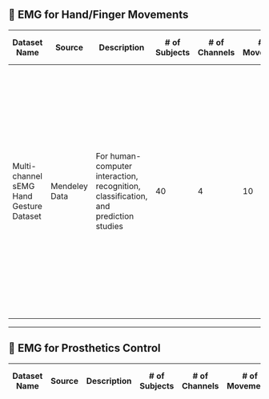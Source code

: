 ## 🔹 EMG for Hand/Finger Movements  

| Dataset Name | Source | Description             | # of Subjects | # of Channels | # of Movements | Sampling Rate (Hz) | EMG Electrode Setup | Electrode Placement | Modalities | Data Format | Labels | Gesture Types  | Prosthetic Type (if any) | Acquisition Protocol | Data Size | License | Paper | Data Link |
|--------------|--------|-------------------------|---------------|---------------|----------------|--------------------|----------------------|----------------------|----------|------------|--------------|-------------------------------------------------------------|-----------------------------|---------------------|----------|--------|------|----------|
| Multi-channel sEMG Hand Gesture Dataset | Mendeley Data | For human-computer interaction, recognition, classification, and prediction studies | 40 | 4 | 10 | 2 kHz | MP36 model BIOPAC device (BIOPAC Co., USA) | Forearm muscles | sEMG | CSV, MAT | Yes | Rest or neutral state, extension of the wrist, flexion of the wrist, ulnar deviation of the wrist, radial deviation of the wrist, grip, abduction of all fingers, adduction of all fingers, supination, and pronation. | None | None | 4.08 GB | CC BY 4.0 | [Paper](https://www.sciencedirect.com/science/article/pii/S2352340922001330?via%3Dihub) | [Dataset](https://data.mendeley.com/datasets/ckwc76xr2z/2) |


---

## 🔹 EMG for Prosthetics Control  


| Dataset Name | Source | Description             | # of Subjects | # of Channels | # of Movements | Sampling Rate (Hz) | EMG Electrode Setup | Electrode Placement | Modalities | Data Format | Labels | Gesture Types  | Prosthetic Type (if any) | Acquisition Protocol | Data Size | License | Paper | Data Link |
|--------------|--------|-------------------------|---------------|---------------|----------------|--------------------|----------------------|----------------------|----------|------------|--------------|-------------------------------------------------------------|-----------------------------|---------------------|----------|--------|------|----------|


